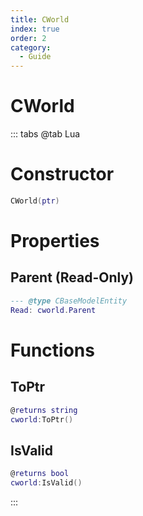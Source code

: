 ```yaml
---
title: CWorld
index: true
order: 2
category:
  - Guide
---
```


# CWorld

::: tabs
@tab Lua
# Constructor
```lua
CWorld(ptr)
```
# Properties
## Parent (Read-Only)
```lua
--- @type CBaseModelEntity
Read: cworld.Parent
```
# Functions
## ToPtr
```lua
@returns string
cworld:ToPtr()
```
## IsValid
```lua
@returns bool
cworld:IsValid()
```

:::